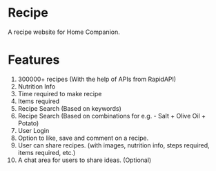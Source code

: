 # Recipe
A recipe website for Home Companion.
# Features
1. 300000+ recipes (With the help of APIs from RapidAPI)
2. Nutrition Info
3. Time required to make recipe
4. Items required
5. Recipe Search (Based on keywords)
6. Recipe Search (Based on combinations for e.g. - Salt + Olive Oil + Potato)
7. User Login
8. Option to like, save and comment on a recipe.
9. User can share recipes. (with images, nutrition info, steps required, items required, etc.)
10. A chat area for users to share ideas. (Optional)
